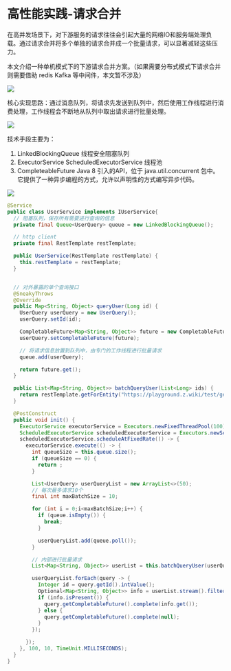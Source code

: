 # 高性能实践-请求合并

在高并发场景下，对下游服务的请求往往会引起大量的网络IO和服务端处理负载。通过请求合并将多个单独的请求合并成一个批量请求，可以显著减轻这些压力。

本文介绍一种单机模式下的下游请求合并方案。（如果需要分布式模式下请求合并则需要借助 redis Kafka 等中间件，本文暂不涉及）

![](https://z.wiki/placeholder/740x120?text=思路&color=black&pinyin=true)

核心实现思路：通过消息队列，将请求先发送到队列中，然后使用工作线程进行消费处理，工作线程会不断地从队列中取出请求进行批量处理。


![](https://z.wiki/placeholder/740x120?text=手段&color=black&pinyin=true)

技术手段主要为：

1. LinkedBlockingQueue 线程安全阻塞队列
2. ExecutorService ScheduledExecutorService 线程池
3. CompleteableFuture Java 8 引入的API，位于 java.util.concurrent 包中。它提供了一种异步编程的方式，允许以声明性的方式编写异步代码。



![](https://z.wiki/placeholder/740x120?text=代码&color=black&pinyin=true)


```java
@Service
public class UserService implements IUserService{
  // 阻塞队列，保存所有需要进行查询的信息
  private final Queue<UserQuery> queue = new LinkedBlockingQueue();

  // http client
  private final RestTemplate restTemplate;

  public UserService(RestTemplate restTemplate) {
    this.restTemplate = restTemplate;
  }


  // 对外暴露的单个查询接口
  @SneakyThrows
  @Override
  public Map<String, Object> queryUser(Long id) {
    UserQuery userQuery = new UserQuery();
    userQuery.setId(id);

    CompletableFuture<Map<String, Object>> future = new CompletableFuture<>();
    userQuery.setCompletableFuture(future);

    // 将请求信息放置到队列中，由专门的工作线程进行批量请求
    queue.add(userQuery);

    return future.get();
  }

  public List<Map<String, Object>> batchQueryUser(List<Long> ids) {
    return restTemplate.getForEntity("https://playground.z.wiki/test/getUserInfo?ids=" + Joiner.on(",").join(ids), List.class).getBody();
  }

  @PostConstruct
  public void init() {
    ExecutorService executorService = Executors.newFixedThreadPool(100);
    ScheduledExecutorService scheduledExecutorService = Executors.newScheduledThreadPool(10);
    scheduledExecutorService.scheduleAtFixedRate(() -> {
      executorService.execute(() -> {
        int queueSize = this.queue.size();
        if (queueSize == 0) {
          return ;
        }

        List<UserQuery> userQueryList = new ArrayList<>(50);
        // 每次最多请求10个
        final int maxBatchSize = 10;

        for (int i = 0;i<maxBatchSize;i++) {
          if (queue.isEmpty()) {
            break;
          }

          userQueryList.add(queue.poll());
        }

        // 内部进行批量请求
        List<Map<String, Object>> userList = this.batchQueryUser(userQueryList.stream().map(item -> item.getId()).collect(Collectors.toList()));

        userQueryList.forEach(query -> {
          Integer id = query.getId().intValue();
          Optional<Map<String, Object>> info = userList.stream().filter(item -> id.equals(((Integer)item.get("id")))).findAny();
          if (info.isPresent()) {
            query.getCompletableFuture().complete(info.get());
          } else {
            query.getCompletableFuture().complete(null);
          }
        });

      });
    }, 100, 10, TimeUnit.MILLISECONDS);
  }
}

```
